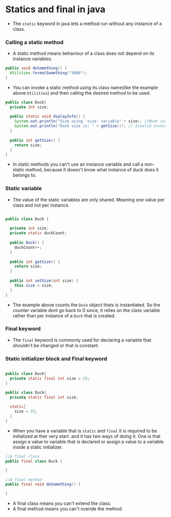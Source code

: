 # Statics and final in java
- The ```static``` keyword in java lets a method run without any instance of a class.

### Calling a static method

- A static method means behaviour of a class does not depend on its instance variables.
```java
public void doSomething() {
  Utilities.formatSomething("5000");
}
```
- You can invoke a static method using its class name(like the example above ```Utilities```) and then calling the desired method
to be used.

```java
public class Duck{
  private int size;
  
  public static void dsplayInfo() {
    System.out.println("Size using 'size' variable" + size); //What instance of a duck does it point to?
    System.out.println("Duck size is: " + getSize()); // Invalid invocation
  }
  
  public int getSize() {
    return size;
  }
}
```
- In static methods you can't use an instance variable and call a non-static method, because it doesn't know what instance of duck does it belongs to.

### Static variable
- The value of the static variables are only shared. Meaning one value per class and not per instance.

```java

public class Duck {
  
  private int size;
  private static duckCount;
  
  public Duck() {
    duckCount++; 
  }
  
  public int getSize() {
    return size;
  }
  
  public int setSize(int size) {
    this.size = size;
  } 
}

```
- The example above counts the ```Duck``` object thats is instantiated. So the counter variable dont go back to 0 since, it relies
on the class variable rather than per instance of a ```Duck``` that is created.

### Final keyword
- The ```final``` keyword is commonly used for declaring a variable that shouldn't be changed or that is constant.

### Static initializer block and Final keyword

```java

public class Duck{
  private static final int size = 25; 
}

public class Duck{
  private static final int size; 
  
  static{
    size = 25;
  }
}
```
- When you have a variable that is ```static``` and ```final``` it is required to be initialized at ther very start. and it has two ways
of doing it. One is that assign a value to variable that is declared or assign a value to a variable inside a static initializer.

```java
//A final class
public final class Duck {

}

//A final method
public final void doSomething() {

}
```
- A final class means you can't extend the class.
- A final method means you can't overide the method.
